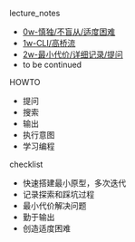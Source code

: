lecture_notes

* [0w-慎独/不盲从/适度困难](0w-lecture-notes.md)
* [1w-CLI/高桥流](1w-lecture-notes.md)
* [2w-最小代价/详细记录/提问](2w-lecture-notes.md)
* to be continued

HOWTO

* 提问
* 搜索
* 输出
* 执行意图
* 学习编程

checklist

- 快速搭建最小原型，多次迭代
- 记录探索和踩坑过程
- 最小代价解决问题
- 勤于输出
- 创造适度困难
